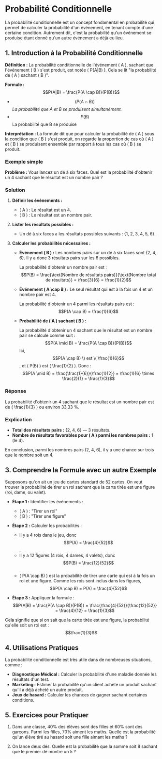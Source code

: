 # Probabilité Conditionnelle

La probabilité conditionnelle est un concept fondamental en probabilité qui permet de calculer la probabilité d'un événement, en tenant compte d'une certaine condition. Autrement dit, c'est la probabilité qu'un événement se produise étant donné qu'un autre événement a déjà eu lieu.

## 1. Introduction à la Probabilité Conditionnelle

**Définition :** La probabilité conditionnelle de l'événement \( A \), sachant que l'événement \( B \) s'est produit, est notée \( P(A|B) \). Cela se lit "la probabilité de \( A \) sachant \( B \)".

**Formule :**
$$P(A|B) = \frac{P(A \cap B)}{P(B)}$$
- $$( P(A \cap B) )$$ 
*La probabilité que  A  et  B  se produisent simultanément.*
- $$P(B)$$ 
La probabilité que  B  se produise 

**Interprétation :** La formule dit que pour calculer la probabilité de \( A \) sous la condition que \( B \) s'est produit, on regarde la proportion de cas où \( A \) et \( B \) se produisent ensemble par rapport à tous les cas où \( B \) se produit.

### Exemple simple

**Problème :** Vous lancez un dé à six faces. Quel est la probabilité d'obtenir un 4 sachant que le résultat est un nombre pair ?

### Solution

1. **Définir les événements :**

   - \( A \) : Le résultat est un 4.
   - \( B \) : Le résultat est un nombre pair.

2. **Lister les résultats possibles :**

   - Un dé à six faces a les résultats possibles suivants : {1, 2, 3, 4, 5, 6}.

3. **Calculer les probabilités nécessaires :**

   - **Événement \( B \) :** Les nombres pairs sur un dé à six faces sont {2, 4, 6}. Il y a donc 3 résultats pairs sur les 6 possibles.

     La probabilité d'obtenir un nombre pair est :
    $$P(B) = \frac{\text{Nombre de résultats pairs}}{\text{Nombre total de résultats}} = \frac{3}{6} = \frac{1}{2}$$

   - **Événement \( A \cap B \) :** Le seul résultat qui est à la fois un 4 et un nombre pair est 4.

     La probabilité d'obtenir un 4 parmi les résultats pairs est :
    $$P(A \cap B) = \frac{1}{6}$$

   - **Probabilité de \( A \) sachant \( B \) :**

     La probabilité d'obtenir un 4 sachant que le résultat est un nombre pair se calcule comme suit :
    $$P(A \mid B) = \frac{P(A \cap B)}{P(B)}$$
     Ici, $$P(A \cap B) \) est \( \frac{1}{6}$$, et \( P(B) \) est \( \frac{1}{2} \). Donc :
    $$P(A \mid B) = \frac{\frac{1}{6}}{\frac{1}{2}} = \frac{1}{6} \times \frac{2}{1} = \frac{1}{3}$$

### Réponse

La probabilité d'obtenir un 4 sachant que le résultat est un nombre pair est de \( \frac{1}{3} \) ou environ 33,33 %.

### Explication

- **Total des résultats pairs :** {2, 4, 6} — 3 résultats.
- **Nombre de résultats favorables pour \( A \) parmi les nombres pairs :** 1 (le 4).

En conclusion, parmi les nombres pairs (2, 4, 6), il y a une chance sur trois que le nombre soit un 4.


## 3. Comprendre la Formule avec un autre Exemple

Supposons qu'on ait un jeu de cartes standard de 52 cartes. On veut trouver la probabilité de tirer un roi sachant que la carte tirée est une figure (roi, dame, ou valet).

- **Étape 1 :** Identifier les événements :
  - \( A \) : "Tirer un roi"
  - \( B \) : "Tirer une figure"

- **Étape 2 :** Calculer les probabilités :
  - Il y a 4 rois dans le jeu, donc 
  $$P(A) = \frac{4}{52}$$.
  - Il y a 12 figures (4 rois, 4 dames, 4 valets), donc
  $$P(B) = \frac{12}{52}$$.
  - \( P(A \cap B) \) est la probabilité de tirer une carte qui est à la fois un roi et une figure. Comme les rois sont inclus dans les figures, 
  $$P(A \cap B) = P(A) = \frac{4}{52}$$

- **Étape 3 :** Appliquer la formule :
  $$P(A|B) = \frac{P(A \cap B)}{P(B)} = \frac{\frac{4}{52}}{\frac{12}{52}} = \frac{4}{12} = \frac{1}{3}$$

Cela signifie que si on sait que la carte tirée est une figure, la probabilité qu'elle soit un roi est :
$$\frac{1}{3}$$

## 4. Utilisations Pratiques

La probabilité conditionnelle est très utile dans de nombreuses situations, comme :

- **Diagnostique Médical :** Calculer la probabilité d'une maladie donnée les résultats d'un test.
- **Marketing :** Estimer la probabilité qu'un client achète un produit sachant qu'il a déjà acheté un autre produit.
- **Jeux de hasard :** Calculer les chances de gagner sachant certaines conditions.

## 5. Exercices pour Pratiquer

   
1. Dans une classe, 40% des élèves sont des filles et 60% sont des garçons. Parmi les filles, 70% aiment les maths. Quelle est la probabilité qu'un élève tiré au hasard soit une fille aimant les maths ?

2. On lance deux dés. Quelle est la probabilité que la somme soit 8 sachant que le premier dé montre un 5 ?
